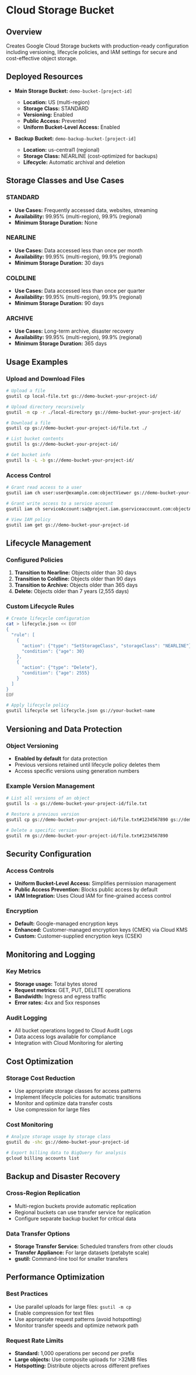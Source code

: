 # Cloud Storage Bucket

## Overview
Creates Google Cloud Storage buckets with production-ready configuration including versioning, lifecycle policies, and IAM settings for secure and cost-effective object storage.

## Deployed Resources
- **Main Storage Bucket:** `demo-bucket-[project-id]`
  - **Location:** US (multi-region)
  - **Storage Class:** STANDARD
  - **Versioning:** Enabled
  - **Public Access:** Prevented
  - **Uniform Bucket-Level Access:** Enabled

- **Backup Bucket:** `demo-backup-bucket-[project-id]`
  - **Location:** us-central1 (regional)
  - **Storage Class:** NEARLINE (cost-optimized for backups)
  - **Lifecycle:** Automatic archival and deletion

## Storage Classes and Use Cases

### STANDARD
- **Use Cases:** Frequently accessed data, websites, streaming
- **Availability:** 99.95% (multi-region), 99.9% (regional)
- **Minimum Storage Duration:** None

### NEARLINE
- **Use Cases:** Data accessed less than once per month
- **Availability:** 99.95% (multi-region), 99.9% (regional)
- **Minimum Storage Duration:** 30 days

### COLDLINE
- **Use Cases:** Data accessed less than once per quarter
- **Availability:** 99.95% (multi-region), 99.9% (regional)
- **Minimum Storage Duration:** 90 days

### ARCHIVE
- **Use Cases:** Long-term archive, disaster recovery
- **Availability:** 99.95% (multi-region), 99.9% (regional)
- **Minimum Storage Duration:** 365 days

## Usage Examples

### Upload and Download Files
```bash
# Upload a file
gsutil cp local-file.txt gs://demo-bucket-your-project-id/

# Upload directory recursively
gsutil -m cp -r ./local-directory gs://demo-bucket-your-project-id/

# Download a file
gsutil cp gs://demo-bucket-your-project-id/file.txt ./

# List bucket contents
gsutil ls gs://demo-bucket-your-project-id/

# Get bucket info
gsutil ls -L -b gs://demo-bucket-your-project-id/
```

### Access Control
```bash
# Grant read access to a user
gsutil iam ch user:user@example.com:objectViewer gs://demo-bucket-your-project-id

# Grant write access to a service account
gsutil iam ch serviceAccount:sa@project.iam.gserviceaccount.com:objectAdmin gs://demo-bucket-your-project-id

# View IAM policy
gsutil iam get gs://demo-bucket-your-project-id
```

## Lifecycle Management

### Configured Policies
1. **Transition to Nearline:** Objects older than 30 days
2. **Transition to Coldline:** Objects older than 90 days
3. **Transition to Archive:** Objects older than 365 days
4. **Delete:** Objects older than 7 years (2,555 days)

### Custom Lifecycle Rules
```bash
# Create lifecycle configuration
cat > lifecycle.json << EOF
{
  "rule": [
    {
      "action": {"type": "SetStorageClass", "storageClass": "NEARLINE"},
      "condition": {"age": 30}
    },
    {
      "action": {"type": "Delete"},
      "condition": {"age": 2555}
    }
  ]
}
EOF

# Apply lifecycle policy
gsutil lifecycle set lifecycle.json gs://your-bucket-name
```

## Versioning and Data Protection

### Object Versioning
- **Enabled by default** for data protection
- Previous versions retained until lifecycle policy deletes them
- Access specific versions using generation numbers

### Example Version Management
```bash
# List all versions of an object
gsutil ls -a gs://demo-bucket-your-project-id/file.txt

# Restore a previous version
gsutil cp gs://demo-bucket-your-project-id/file.txt#1234567890 gs://demo-bucket-your-project-id/file.txt

# Delete a specific version
gsutil rm gs://demo-bucket-your-project-id/file.txt#1234567890
```

## Security Configuration

### Access Controls
- **Uniform Bucket-Level Access:** Simplifies permission management
- **Public Access Prevention:** Blocks public access by default
- **IAM Integration:** Uses Cloud IAM for fine-grained access control

### Encryption
- **Default:** Google-managed encryption keys
- **Enhanced:** Customer-managed encryption keys (CMEK) via Cloud KMS
- **Custom:** Customer-supplied encryption keys (CSEK)

## Monitoring and Logging

### Key Metrics
- **Storage usage:** Total bytes stored
- **Request metrics:** GET, PUT, DELETE operations
- **Bandwidth:** Ingress and egress traffic
- **Error rates:** 4xx and 5xx responses

### Audit Logging
- All bucket operations logged to Cloud Audit Logs
- Data access logs available for compliance
- Integration with Cloud Monitoring for alerting

## Cost Optimization

### Storage Cost Reduction
- Use appropriate storage classes for access patterns
- Implement lifecycle policies for automatic transitions
- Monitor and optimize data transfer costs
- Use compression for large files

### Cost Monitoring
```bash
# Analyze storage usage by storage class
gsutil du -shc gs://demo-bucket-your-project-id

# Export billing data to BigQuery for analysis
gcloud billing accounts list
```

## Backup and Disaster Recovery

### Cross-Region Replication
- Multi-region buckets provide automatic replication
- Regional buckets can use transfer service for replication
- Configure separate backup bucket for critical data

### Data Transfer Options
- **Storage Transfer Service:** Scheduled transfers from other clouds
- **Transfer Appliance:** For large datasets (petabyte scale)
- **gsutil:** Command-line tool for smaller transfers

## Performance Optimization

### Best Practices
- Use parallel uploads for large files: `gsutil -m cp`
- Enable compression for text files
- Use appropriate request patterns (avoid hotspotting)
- Monitor transfer speeds and optimize network path

### Request Rate Limits
- **Standard:** 1,000 operations per second per prefix
- **Large objects:** Use composite uploads for >32MB files
- **Hotspotting:** Distribute objects across different prefixes
